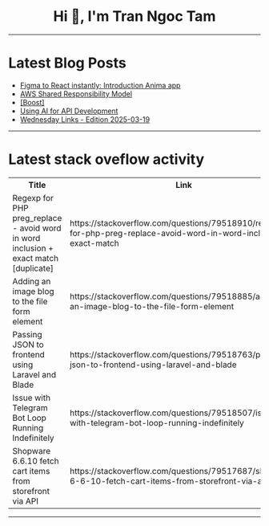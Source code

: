 <h1 align="center">Hi 👋, I'm Tran Ngoc Tam</h1>

---

# Latest Blog Posts 
<!-- BLOG-POST-LIST:START -->
- [Figma to React instantly: Introduction Anima app](https://dev.to/shreyvijayvargiya/figma-to-react-instantly-introduction-anima-app-1kii)
- [AWS Shared Responsibility Model](https://dev.to/copubah/aws-shared-responsibility-model-2h2m)
- [[Boost]](https://dev.to/alfredosalzillo/-4ij2)
- [Using AI for API Development](https://dev.to/getambassador2024/using-ai-for-api-development-4a49)
- [Wednesday Links - Edition 2025-03-19](https://dev.to/_mat3e_/wednesday-links-edition-2025-03-19-2dln)
<!-- BLOG-POST-LIST:END -->

---

# Latest stack oveflow activity
<table>
  <tr><th>Title</th><th>Link</th></tr>
  <!-- STACKOVERFLOW:START --><tr><td>Regexp for PHP preg_replace - avoid word in word inclusion + exact match [duplicate]</td><td>https://stackoverflow.com/questions/79518910/regexp-for-php-preg-replace-avoid-word-in-word-inclusion-exact-match</td></tr><tr><td>Adding an image blog to the file form element</td><td>https://stackoverflow.com/questions/79518885/adding-an-image-blog-to-the-file-form-element</td></tr><tr><td>Passing JSON to frontend using Laravel and Blade</td><td>https://stackoverflow.com/questions/79518763/passing-json-to-frontend-using-laravel-and-blade</td></tr><tr><td>Issue with Telegram Bot Loop Running Indefinitely</td><td>https://stackoverflow.com/questions/79518507/issue-with-telegram-bot-loop-running-indefinitely</td></tr><tr><td>Shopware 6.6.10 fetch cart items from storefront via API</td><td>https://stackoverflow.com/questions/79517687/shopware-6-6-10-fetch-cart-items-from-storefront-via-api</td></tr><!-- STACKOVERFLOW:END -->
</table>

---


